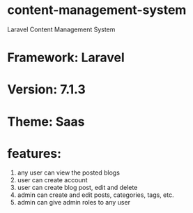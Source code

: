 # content-management-system
 Laravel Content Management System

# Framework: Laravel
# Version: 7.1.3
# Theme: Saas

# features:
1. any user can view the posted blogs
2. user can create account
3. user can create blog post, edit and delete
4. admin can create and edit posts, categories, tags, etc.
5. admin can give admin roles to any user
